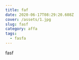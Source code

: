 ```yaml
---
title: faf
date: 2020-06-17T08:29:20.608Z
cover: /assets/1.jpg
slug: fasf
category: affa
tags:
  - fasfa
---
```

fasf
